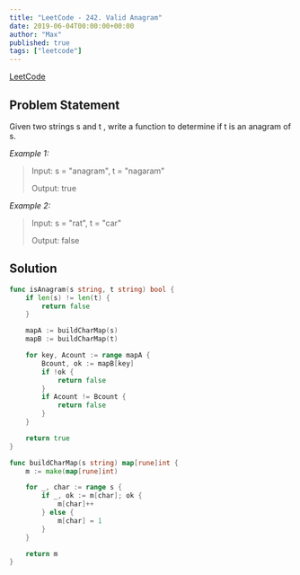 ```yaml
---
title: "LeetCode - 242. Valid Anagram"
date: 2019-06-04T00:00:00+00:00
author: "Max"
published: true
tags: ["leetcode"]
---
```


[LeetCode](https://leetcode.com/problems/valid-anagram/)

## Problem Statement

Given two strings s and t , write a function to determine if t is an anagram of s.

*Example 1:*

> Input: s = "anagram", t = "nagaram"
>
> Output: true

*Example 2:*

> Input: s = "rat", t = "car"
>
> Output: false


## Solution

```go
func isAnagram(s string, t string) bool {
	if len(s) != len(t) {
		return false
	}

	mapA := buildCharMap(s)
	mapB := buildCharMap(t)

	for key, Acount := range mapA {
		Bcount, ok := mapB[key]
		if !ok {
			return false
		}
		if Acount != Bcount {
			return false
		}
	}

	return true
}

func buildCharMap(s string) map[rune]int {
	m := make(map[rune]int)

	for _, char := range s {
		if _, ok := m[char]; ok {
			m[char]++
		} else {
			m[char] = 1
		}
	}

	return m
}
```
